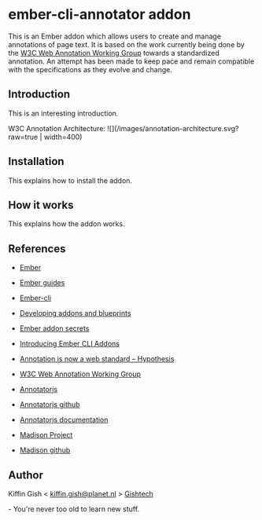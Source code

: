 # ember-cli-annotator addon

This is an Ember addon which allows users to create and manage annotations of page text. It is based on the work currently being done by the [W3C Web Annotation Working Group](https://www.w3.org/annotation/) towards a standardized annotation. An attempt has been made to keep pace and remain compatible with the specifications as they evolve and change.

## Introduction

This is an interesting introduction.

W3C Annotation Architecture:
![](/images/annotation-architecture.svg?raw=true | width=400)

## Installation

This explains how to install the addon.

## How it works

This explains how the addon works.

## References

* [Ember](http://emberjs.com/)
* [Ember guides](https://guides.emberjs.com/v2.11.0/)
* [Ember-cli](https://ember-cli.com/)
* [Developing addons and blueprints](https://ember-cli.com/extending/#developing-addons-and-blueprints)
* [Ember addon secrets](http://emberup.co/ember-addon-secrets/)
* [Introducing Ember CLI Addons](https://dockyard.com/blog/2014/06/24/introducing_ember_cli_addons)

* [Annotation is now a web standard – Hypothesis](https://hypothes.is/blog/annotation-is-now-a-web-standard/)
* [W3C Web Annotation Working Group](https://www.w3.org/annotation/)
* [Annotatorjs](http://annotatorjs.org)
* [Annotatorjs github](https://github.com/openannotation/annotator/)
* [Annotatorjs documentation](http://docs.annotatorjs.org/en/v1.2.x/index.html)
* [Madison Project](http://opengovfoundation.org/the-madison-project)
* [Madison github](opengovfoundation/madison)

## Author

Kiffin Gish \< kiffin.gish@planet.nl \>
[Gishtech](http://gishtech.com)

\- You're never too old to learn new stuff.
